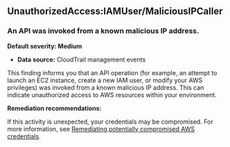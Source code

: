 UnauthorizedAccess:IAMUser/MaliciousIPCaller
--------------------------------------------

### An API was invoked from a known malicious IP address.

**Default severity: Medium**

* **Data source:** CloudTrail management events

This finding informs you that an API operation (for example, an attempt to launch an EC2 instance, create a new IAM user, or modify your AWS privileges) was invoked from a known malicious IP address. This can indicate unauthorized access to AWS resources within your environment.

**Remediation recommendations:**

If this activity is unexpected, your credentials may be compromised. For more information, see [Remediating potentially compromised AWS credentials](https://docs.aws.amazon.com/guardduty/latest/ug/compromised-creds.html).